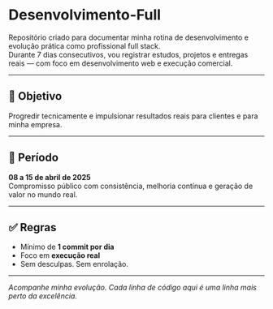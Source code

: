 # Desenvolvimento-Full

Repositório criado para documentar minha rotina de desenvolvimento e evolução prática como profissional full stack.  
Durante 7 dias consecutivos, vou registrar estudos, projetos e entregas reais — com foco em desenvolvimento web e execução comercial.

---

## 📌 Objetivo

Progredir tecnicamente e impulsionar resultados reais para clientes e para minha empresa.

---

## 📅 Período

**08 a 15 de abril de 2025**  
Compromisso público com consistência, melhoria contínua e geração de valor no mundo real.

---

## ✅ Regras

- Mínimo de **1 commit por dia**
- Foco em **execução real**
- Sem desculpas. Sem enrolação.

---

_Acompanhe minha evolução. Cada linha de código aqui é uma linha mais perto da excelência._

